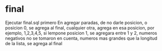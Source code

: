 # final
Ejecutar final.sql primero
En agregar paradas, de no darle posicion, o posicion 0, se agrega al final, cualquier otra, agrega en esa posicion, por ejemplo, 1,2,3,4,5, si lempone posicion 1, se agregara entre 1 y 2, numeros negativos no se tomaron en cuenta, numeros mas grandes que la longitud de la lista, se agrega al final
